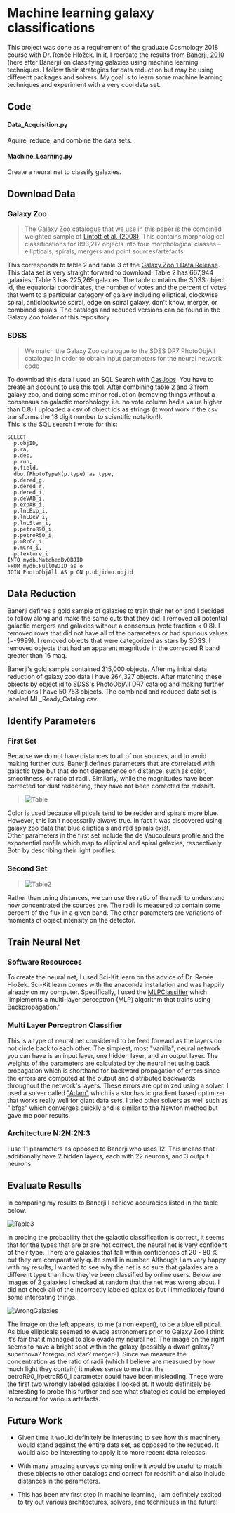 # Machine learning galaxy classifications
This project was done as a requirement of the graduate Cosmology 2018 course with Dr. Renée Hložek. In it, I
recreate the results from [Banerji, 2010](https://academic.oup.com/mnras/article/406/1/342/1073212) (here after Banerji) on classifying galaxies using machine learning techniques. I follow their strategies for data reduction but may be using different packages and solvers. My goal is to learn some machine learning techniques and experiment with a very cool data set.

## Code
#### Data_Acquisition.py
Aquire, reduce, and combine the data sets.
#### Machine_Learning.py
Create a neural net to classify galaxies.
## Download Data
### Galaxy Zoo
> The Galaxy Zoo catalogue that we use in this paper is the combined weighted sample of [Lintott et al. (2008)](http://adsabs.harvard.edu/abs/2008MNRAS.389.1179L). This contains morphological classifications for 893,212 objects into four morphological classes – ellipticals, spirals, mergers and point sources/artefacts.  
  
This corresponds to table 2 and table 3 of the [Galaxy Zoo 1 Data Release](https://data.galaxyzoo.org/).  
This data set is very straight forward to download. Table 2 has 667,944 galaxies; Table 3 has 225,269 galaxies. The table contains the SDSS object id, the equatorial coordinates, the number of votes and the percent of votes that went to a particular category of galaxy including elliptical, clockwise spiral, anticlockwise spiral, edge on spiral galaxy, don't know, merger, or combined spirals. The catalogs and reduced versions can be found in the Galaxy Zoo folder of this repository. 
  
### SDSS
> We match the Galaxy Zoo catalogue to the SDSS DR7 PhotoObjAll catalogue in order to obtain input parameters for the neural
network code 

To download this data I used an SQL Search with [CasJobs](https://skyserver.sdss.org/casjobs/). You have to create an account to use this tool. After combining table 2 and 3 from galaxy zoo, and doing some minor reduction (removing things without a consensus on galactic morphology, i.e. no vote column had a value higher than 0.8) I uploaded a csv of object ids as strings (it wont work if the csv transforms the 18 digit number to scientific notation!).  
This is the SQL search I wrote for this:  
```
SELECT 
  p.objID, 
  p.ra, 
  p.dec, 
  p.run, 
  p.field,
  dbo.fPhotoTypeN(p.type) as type,
  p.dered_g, 
  p.dered_r, 
  p.dered_i, 
  p.deVAB_i, 
  p.expAB_i,
  p.lnLExp_i, 
  p.lnLDeV_i, 
  p.lnLStar_i, 
  p.petroR90_i, 
  p.petroR50_i,
  p.mRrCc_i, 
  p.mCr4_i,
  p.texture_i
INTO mydb.MatchedByOBJID
FROM mydb.FullOBJID as o
JOIN PhotoObjAll AS p ON p.objid=o.objid
```  
## Data Reduction
Banerji defines a gold sample of galaxies to train their net on and I decided to follow along and make the same cuts that they did. I removed all potential galactic mergers and galaxies without a consensus (vote fraction < 0.8). I removed rows that did not have all of the parameters or had spurious values (=-9999). I removed objects that were categorized as stars by SDSS. I removed objects that had an apparent magnitude in the corrected R band greater than 16 mag.

Banerji's gold sample contained 315,000 objects. After my initial data reduction of galaxy zoo data I have 264,327 objects. After matching these objects by object id to SDSS's PhotoObjAll DR7 catalog and making further reductions I have 50,753 objects. The combined and reduced data set is labeled ML_Ready_Catalog.csv.   
## Identify Parameters
### First Set
Because we do not have distances to all of our sources, and to avoid making further cuts, Banerji defines parameters that are correlated with galactic type but that do not dependence on distance, such as color, smoothness, or ratio of radii. Similarly, while the magnitudes have been corrected for dust reddening, they have not been corrected for redshift.
> ![Table](https://i.imgur.com/IV8KSlD.png) 
  
Color is used because ellipticals tend to be redder and spirals more blue. However, this isn't necessarily always true. In fact it was discovered using galaxy zoo data that blue ellipticals and red spirals [exist](http://adsabs.harvard.edu/abs/2013MNRAS.432..359T).  
Other parameters in the first set include the de Vaucouleurs profile and the exponential profile which map to elliptical and spiral galaxies, respectively. Both by describing their light profiles.
### Second Set
> ![Table2](https://i.imgur.com/PpDJenG.png)  
  
Rather than using distances, we can use the ratio of the radii to understand how concentrated the sources are. The radii is measured to contain some percent of the flux in a given band. The other parameters are variations of moments of object intensity on the detector.    
## Train Neural Net 
### Software Resourcces
To create the neural net, I used Sci-Kit learn on the advice of Dr. Renée Hložek. Sci-Kit learn comes with the anaconda installation and was happily already on my computer. Specifically, I used the [MLPClassifier](https://scikit-learn.org/stable/modules/neural_networks_supervised.html#classification) which 'implements a multi-layer perceptron (MLP) algorithm that trains using Backpropagation.'
### Multi Layer Perceptron Classifier
This is a type of neural net considered to be feed forward as the layers do not circle back to each other. The simplest, most "vanilla", neural network you can have is an input layer, one hidden layer, and an output layer. The weights of the parameters are calculated by the neural net using back propagation which is shorthand for backward propagation of errors since the errors are computed at the output and distributed backwards throughout the network's layers. These errors are optimized using a solver. I used a solver called ["Adam"](https://arxiv.org/pdf/1412.6980.pdf) which is a stochastic gradient based optimizer that works really well for giant data sets. I tried other solvers as well such as "lbfgs" which converges quickly and is similar to the Newton method but gave me poor results. 
### Architecture N:2N:2N:3   
I use 11 parameters as opposed to Banerji who uses 12. This means that I additionally have 2 hidden layers, each with 22 neurons, and 3 output neurons. 
## Evaluate Results
In comparing my results to Banerji I achieve accuracies listed in the table below.

![Table3](https://github.com/AstroLudwig/machine-learning-galaxy/blob/master/Results/Results_Accuracy.png?raw=true)

In probing the probability that the galactic classification is correct, it seems that for the types that are or are not correct, the neural net is very confident of their type. There are galaxies that fall within confidences of 20 - 80 % but they are comparatively quite small in number. Although I am very happy with my results, I wanted to see why the net is so sure that galaxies are a different type than how they've been classified by online users. Below are images of 2 galaxies I checked at random that the net was wrong about. I did not check all of the incorrectly labeled galaxies but I immediately found some interesting things. 

![WrongGalaxies](https://github.com/AstroLudwig/machine-learning-galaxy/blob/master/Results/WronglyClassifiedGalaxies.png?raw=true)

The image on the left appears, to me (a non expert), to be a blue elliptical. As blue ellipticals seemed to evade astronomers prior to Galaxy Zoo I think it's fair that it managed to also evade my neural net. The image on the right seems to have a bright spot within the galaxy (possibly a dwarf galaxy? supernova? foreground star? merger?). Since we measure the concentration as the ratio of radii (which I believe are measured by how much light they contain) it makes sense to me that the petroR90_i/petroR50_i parameter could have been misleading. These were the first two wrongly labeled galaxies I looked at. It would definitely be interesting to probe this further and see what strategies could be employed to account for various artefacts.
## Future Work
* Given time it would definitely be interesting to see how this machinery would stand against the entire data set, as opposed to the reduced. It would also be interesting to apply it to more recent data releases.  

* With many amazing surveys coming online it would be useful to match these objects to other catalogs and correct for redshift and also include distances in the parameters.  

* This has been my first step in machine learning, I am definitely excited to try out various architectures, solvers, and techniques in the future!  
